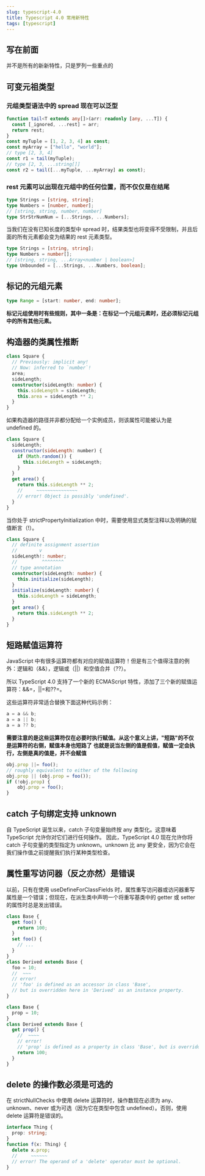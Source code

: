 ```yaml
---
slug: typescript-4.0
title: Typescript 4.0 常用新特性
tags: [typescript]
---
```


## 写在前面

并不是所有的新新特性，只是罗列一些重点的

## 可变元祖类型

### 元组类型语法中的 spread 现在可以泛型

```typescript
function tail<T extends any[]>(arr: readonly [any, ...T]) {
  const [_ignored, ...rest] = arr;
  return rest;
}
const myTuple = [1, 2, 3, 4] as const;
const myArray = ["hello", "world"];
// type [2, 3, 4]
const r1 = tail(myTuple);
// type [2, 3, ...string[]]
const r2 = tail([...myTuple, ...myArray] as const);
```

### rest 元素可以出现在元组中的任何位置，而不仅仅是在结尾

```typescript
type Strings = [string, string];
type Numbers = [number, number];
// [string, string, number, number]
type StrStrNumNum = [...Strings, ...Numbers];
```

当我们在没有已知长度的类型中 spread 时，结果类型也将变得不受限制，并且后面的所有元素都会变为结果的 rest 元素类型。

```typescript
type Strings = [string, string];
type Numbers = number[];
// [string, string, ...Array<number | boolean>]
type Unbounded = [...Strings, ...Numbers, boolean];
```

## 标记的元组元素

```typescript
type Range = [start: number, end: number];
```

**标记元组使用时有些规则，其中一条是：在标记一个元组元素时，还必须标记元组中的所有其他元素。**

## 构造器的类属性推断

```typescript
class Square {
  // Previously: implicit any!
  // Now: inferred to `number`!
  area;
  sideLength;
  constructor(sideLength: number) {
    this.sideLength = sideLength;
    this.area = sideLength ** 2;
  }
}
```

如果构造器的路径并非都分配给一个实例成员，则该属性可能被认为是 undefined 的。

```javascript
class Square {
  sideLength;
  constructor(sideLength: number) {
    if (Math.random()) {
      this.sideLength = sideLength;
    }
  }
  get area() {
    return this.sideLength ** 2;
    //     ~~~~~~~~~~~~~~~
    // error! Object is possibly 'undefined'.
  }
}
```

当你处于 strictPropertyInitialization 中时，需要使用显式类型注释以及明确的赋值断言（!）。

```typescript
class Square {
  // definite assignment assertion
  //        v
  sideLength!: number;
  //         ^^^^^^^^
  // type annotation
  constructor(sideLength: number) {
    this.initialize(sideLength);
  }
  initialize(sideLength: number) {
    this.sideLength = sideLength;
  }
  get area() {
    return this.sideLength ** 2;
  }
}
```

## 短路赋值运算符

JavaScript 中有很多运算符都有对应的赋值运算符！但是有三个值得注意的例外：逻辑和（&&），逻辑或（||）和空值合并（??）。

所以 TypeScript 4.0 支持了一个新的 ECMAScript 特性，添加了三个新的赋值运算符：&&=，||=和??=。

这些运算符非常适合替换下面这种代码示例：

```typescript
a = a && b;
a = a || b;
a = a ?? b;
```

**需要注意的是这些运算符仅在必要时执行赋值。从这个意义上讲，"短路"的不仅是运算符的右侧，赋值本身也短路了**
**也就是说当左侧的值是假值，赋值一定会执行，左侧是真的值是，并不会赋值**

```typescript
obj.prop ||= foo();
// roughly equivalent to either of the following
obj.prop || (obj.prop = foo());
if (!obj.prop) {
    obj.prop = foo();
}
```

## catch 子句绑定支持 unknown

自 TypeScript 诞生以来，catch 子句变量始终按 any 类型化。这意味着 TypeScript 允许你对它们进行任何操作。
因此，TypeScript 4.0 现在允许你将 catch 子句变量的类型指定为 unknown。unknown 比 any 更安全，因为它会在我们操作值之前提醒我们执行某种类型检查。

## 属性重写访问器（反之亦然）是错误

以前，只有在使用 useDefineForClassFields 时，属性重写访问器或访问器重写属性是一个错误；但现在，在派生类中声明一个将重写基类中的 getter 或 setter 的属性时总是发出错误。

```typescript
class Base {
  get foo() {
    return 100;
  }
  set foo() {
    // ...
  }
}
class Derived extends Base {
  foo = 10;
  //  ~~~
  // error!
  // 'foo' is defined as an accessor in class 'Base',
  // but is overridden here in 'Derived' as an instance property.
}
```

```typescript
class Base {
  prop = 10;
}
class Derived extends Base {
  get prop() {
    //  ~~~~
    // error!
    // 'prop' is defined as a property in class 'Base', but is overridden here in 'Derived' as an accessor.
    return 100;
  }
}
```

## delete 的操作数必须是可选的

在 strictNullChecks 中使用 delete 运算符时，操作数现在必须为 any、unknown、never 或为可选（因为它在类型中包含 undefined）。否则，使用 delete 运算符是错误的。

```typescript
interface Thing {
  prop: string;
}
function f(x: Thing) {
  delete x.prop;
  //     ~~~~~~
  // error! The operand of a 'delete' operator must be optional.
}
```
